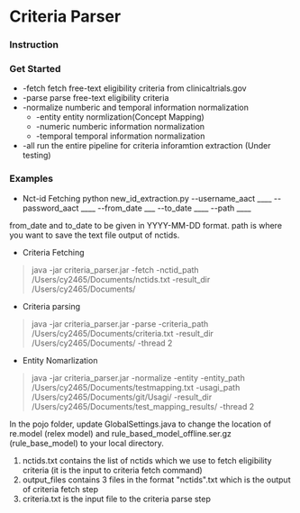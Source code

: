 # Criteria Parser
### Instruction 

### Get Started
- -fetch	fetch free-text eligibility criteria from clinicaltrials.gov
- -parse	parse free-text eligibility criteria
- -normalize	numberic and temporal information normalization
	- 	-entity	entity normlization(Concept Mapping)
	- 	-numeric	numberic information normalization
	- 	-temporal	temporal information normalization
- -all	run the entire pipeline for criteria inforamtion extraction (Under testing)

### Examples
- Nct-id Fetching
python new_id_extraction.py --username_aact ____ --password_aact ____ --from_date ___ --to_date ____ --path ____

from_date and to_date to be given in YYYY-MM-DD format. path is where you want to save the text file output of nctids.

- Criteria Fetching
> java -jar criteria_parser.jar -fetch -nctid_path /Users/cy2465/Documents/nctids.txt -result_dir /Users/cy2465/Documents/

- Criteria parsing
> java -jar criteria_parser.jar -parse -criteria_path /Users/cy2465/Documents/criteria.txt -result_dir /Users/cy2465/Documents/ -thread 2

- Entity Nomarlization
> java -jar criteria_parser.jar -normalize -entity -entity_path /Users/cy2465/Documents/testmapping.txt -usagi_path /Users/cy2465/Documents/git/Usagi/ -result_dir /Users/cy2465/Documents/test_mapping_results/ -thread 2


In the pojo folder, update GlobalSettings.java to change the location of re.model (relex model) and rule_based_model_offline.ser.gz (rule_base_model) to your local directory.

1. nctids.txt contains the list of nctids which we use to fetch eligibility criteria (it is the input to criteria fetch command)
2. output_files contains 3 files in the format "nctids".txt which is the output of criteria fetch step
3. criteria.txt is the input file to the criteria parse step


